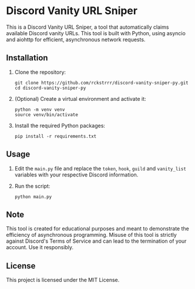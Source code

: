 # Discord Vanity URL Sniper

This is a Discord Vanity URL Sniper, a tool that automatically claims available Discord vanity URLs. This tool is built with Python, using asyncio and aiohttp for efficient, asynchronous network requests.

## Installation

1. Clone the repository:
    ```
    git clone https://github.com/rckstrrr/discord-vanity-sniper-py.git
    cd discord-vanity-sniper-py
    ```

2. (Optional) Create a virtual environment and activate it:
    ```
    python -m venv venv
    source venv/bin/activate
    ```

3. Install the required Python packages:
    ```
    pip install -r requirements.txt
    ```

## Usage

1. Edit the `main.py` file and replace the `token`, `hook`, `guild` and `vanity_list` variables with your respective Discord information.

2. Run the script:
    ```
    python main.py
    ```

## Note

This tool is created for educational purposes and meant to demonstrate the efficiency of asynchronous programming. Misuse of this tool is strictly against Discord's Terms of Service and can lead to the termination of your account. Use it responsibly.

## License

This project is licensed under the MIT License.
